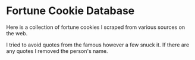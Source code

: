 # Fortune Cookie Database

Here is a collection of fortune cookies I scraped from various sources on the web.

I tried to avoid quotes from the famous however a few snuck it. If there are any quotes I removed the person's name.
